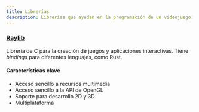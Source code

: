 ```yaml
---
title: Librerías
description: Librerías que ayudan en la programación de un videojuego.
---
```

### [Raylib](https://www.raylib.com/)
Librería de C para la creación de juegos y aplicaciones interactivas. Tiene
_bindings_ para diferentes lenguajes, como Rust.
#### Características clave
* Acceso sencillo a recursos multimedia
* Acceso sencillo a la API de OpenGL
* Soporte para desarrollo 2D y 3D
* Multiplataforma


